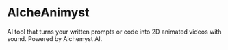 # AlcheAnimyst
AI tool that turns your written prompts or code into 2D animated videos with sound. Powered by Alchemyst AI.
